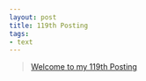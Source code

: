 ```yaml
---
layout: post
title: 119th Posting
tags: 
- text
---
```


> [Welcome to my 119th Posting](https://janghan-kor.tistory.com/587)
